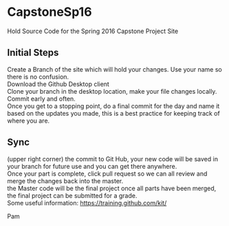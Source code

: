 # CapstoneSp16
Hold Source Code for the Spring 2016 Capstone Project Site

<h2>Initial Steps</h2>
Create a Branch of the site which will hold your changes. Use your name so there is no confusion.
<br/>
Download the Github Desktop client
<br/>
Clone your branch in the desktop location, make your file changes locally. Commit early and often. 

<br/>
Once you get to a stopping point, do a final commit for the day and name it based on the updates you made, this is a best practice for keeping track of where you are.<br/>

<h2>Sync</h2> (upper right corner) the commit to Git Hub, your new code will be saved in your branch for future use and you can get there anywhere.
<br/>
Once your part is complete, click pull request so we can all review and merge the changes back into the master.
<br/>
the Master code will be the final project once all parts have been merged, the final project can be submitted for a grade.
<br/>
Some useful information: <a href = "https://training.github.com/kit/">https://training.github.com/kit/</a>

Pam

